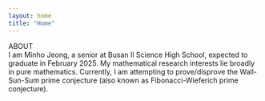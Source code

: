 ```yaml
---
layout: home
title: "Home"
---
```


<bold>ABOUT</bold><br>
I am Minho Jeong, a senior at Busan Il Science High School</a>, expected to graduate in February 2025. My mathematical research interests lie broadly in pure mathematics. Currently, I am attempting to prove/disprove the Wall-Sun-Sum prime conjecture (also known as Fibonacci-Wieferich prime conjecture).
